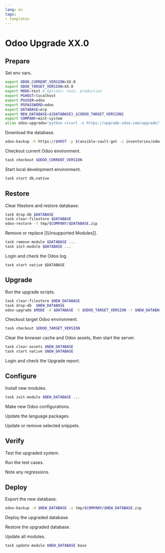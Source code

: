 ```yaml
---
lang: en
tags:
- templates
---
```

# Odoo Upgrade XX.0

## Prepare

Set env vars.

```bash
export ODOO_CURRENT_VERSION=XX.0
export ODOO_TARGET_VERSION=XX.0
export MODE=test # Options: test, production
export PGHOST=localhost
export PGUSER=odoo
export PGPASSWORD=odoo
export DATABASE=erp
export NEW_DATABASE=${DATABASE}_${ODOO_TARGET_VERSION}
export COMPANY=mint-system
alias odoo-upgrade="python <(curl -s https://upgrade.odoo.com/upgrade)"
```

Download the database.

```bash
odoo-backup -h https://$HOST -p $(ansible-vault-get -i inventories/odoo -l $ALIAS -k vault_odoo_master_password) -d $DATABASE -o tmp/$COMPANY$/$DATABASE.zip
```

Checkout current Odoo environment.

```bash
task checkout $ODOO_CURRENT_VERSION
```

Start local development environment.

```bash
task start db,native
```

## Restore

Clear filestore and restore database.

```bash
task drop-db $DATABASE
task clear-filestore $DATABASE
odoo-restore -f tmp/$COMPANY/$DATABASE.zip
```

Remove or replace [[Unsupported Modules]].

```bash
task remove-module $DATABASE ...
task init-module $DATABASE ...
```

Login and check the Odoo log.

```
task start native $DATABASE
```
## Upgrade

Run the upgrade scripts.

```bash
task clear-filestore $NEW_DATABASE
task drop-db  $NEW_DATABASE
odoo-upgrade $MODE -d $DATABASE -t $ODOO_TARGET_VERSION -r $NEW_DATABASE
```

Checkout target Odoo environment.

```bash
task checkout $ODOO_TARGET_VERSION
```

Clear the browser cache and Odoo assets, then start the server.

```bash
task clear-assets $NEW_DATABASE
task start native $NEW_DATABASE
```

Login and check the Upgrade report.
## Configure

Install new modules.

```bash
task init-module $NEW_DATABASE ...
```

Make new Odoo configurations.

Update the language packages.

Update or remove selected snippets.
## Verify

Test the upgraded system.

Run the test cases.

Note any regressions.

## Deploy

Export the new database.

```bash
odoo-backup -d $NEW_DATABASE -o tmp/$COMPANY/$NEW_DATABASE.zip
```

Deploy the upgraded database.

Restore the upgraded database. 

Update all modules.

```bash
task update-module $NEW_DATABASE base
```